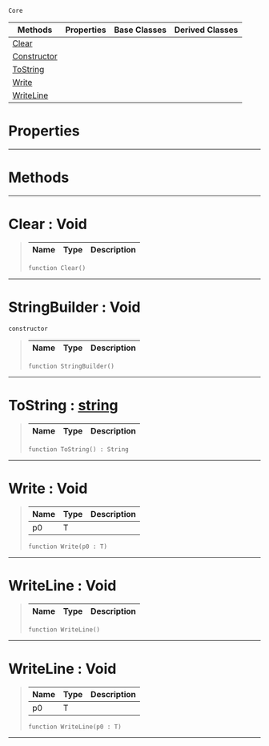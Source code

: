  `Core`

|Methods|Properties|Base Classes|Derived Classes|
|---|---|---|---|
|[ Clear](https://github.com/zeroengineteam/ZeroDocs/blob/master/code_reference/zilch_base_types/stringbuilder.markdown#clear-void)| | | |
|[ Constructor](https://github.com/zeroengineteam/ZeroDocs/blob/master/code_reference/zilch_base_types/stringbuilder.markdown#stringbuilder-void)| | | |
|[ ToString](https://github.com/zeroengineteam/ZeroDocs/blob/master/code_reference/zilch_base_types/stringbuilder.markdown#tostring-zero-engine-doc)| | | |
|[ Write](https://github.com/zeroengineteam/ZeroDocs/blob/master/code_reference/zilch_base_types/stringbuilder.markdown#write-void)| | | |
|[ WriteLine](https://github.com/zeroengineteam/ZeroDocs/blob/master/code_reference/zilch_base_types/stringbuilder.markdown#writeline-void)| | | |


 #  Properties


---  
 #  Methods


---  
 #  Clear : Void

> 
> |Name|Type|Description|
> |---|---|---|
> ``` lang=cpp, name=Zilch
> function Clear()
> ``` 


---  
 #  StringBuilder : Void

 `constructor`

> 
> |Name|Type|Description|
> |---|---|---|
> ``` lang=cpp, name=Zilch
> function StringBuilder()
> ``` 


---  
 #  ToString : [string](https://github.com/zeroengineteam/ZeroDocs/blob/master/code_reference/zilch_base_types/string.markdown)

> 
> |Name|Type|Description|
> |---|---|---|
> ``` lang=cpp, name=Zilch
> function ToString() : String
> ``` 


---  
 #  Write : Void

> 
> |Name|Type|Description|
> |---|---|---|
> |p0|T| |
> ``` lang=cpp, name=Zilch
> function Write(p0 : T)
> ``` 


---  
 #  WriteLine : Void

> 
> |Name|Type|Description|
> |---|---|---|
> ``` lang=cpp, name=Zilch
> function WriteLine()
> ``` 


---  
 #  WriteLine : Void

> 
> |Name|Type|Description|
> |---|---|---|
> |p0|T| |
> ``` lang=cpp, name=Zilch
> function WriteLine(p0 : T)
> ``` 


---  
 

 